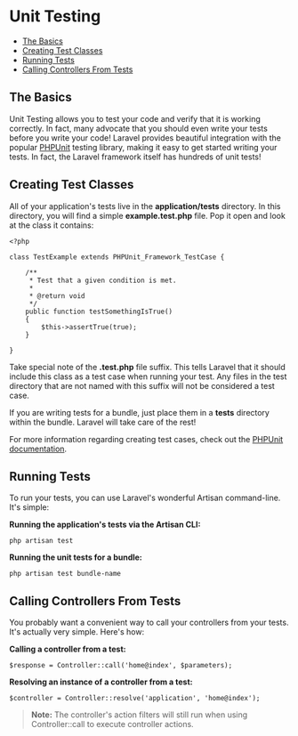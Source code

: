 # Unit Testing

- [The Basics](#the-basics)
- [Creating Test Classes](#creating-test-classes)
- [Running Tests](#running-tests)
- [Calling Controllers From Tests](#calling-controllers-from-tests)

<a name="the-basics"></a>
## The Basics

Unit Testing allows you to test your code and verify that it is working correctly. In fact, many advocate that you should even write your tests before you write your code! Laravel provides beautiful integration with the popular [PHPUnit](http://www.phpunit.de/manual/current/en/) testing library, making it easy to get started writing your tests. In fact, the Laravel framework itself has hundreds of unit tests!

<a name="creating-test-classes"></a>
## Creating Test Classes

All of your application's tests live in the **application/tests** directory. In this directory, you will find a simple **example.test.php** file. Pop it open and look at the class it contains:

	<?php

	class TestExample extends PHPUnit_Framework_TestCase {

		/**
		 * Test that a given condition is met.
		 *
		 * @return void
		 */
		public function testSomethingIsTrue()
		{
			$this->assertTrue(true);	
		}

	}

Take special note of the **.test.php** file suffix. This tells Laravel that it should include this class as a test case when running your test. Any files in the test directory that are not named with this suffix will not be considered a test case.

If you are writing tests for a bundle, just place them in a **tests** directory within the bundle. Laravel will take care of the rest!

For more information regarding creating test cases, check out the [PHPUnit documentation](http://www.phpunit.de/manual/current/en/).

<a name="running-tests"></a>
## Running Tests

To run your tests, you can use Laravel's wonderful Artisan command-line. It's simple:

**Running the application's tests via the Artisan CLI:**

	php artisan test

**Running the unit tests for a bundle:**

	php artisan test bundle-name

<a name="#calling-controllers-from-tests"></a>
## Calling Controllers From Tests

You probably want a convenient way to call your controllers from your tests. It's actually very simple. Here's how:

**Calling a controller from a test:**

	$response = Controller::call('home@index', $parameters);

**Resolving an instance of a controller from a test:**

	$controller = Controller::resolve('application', 'home@index');

> **Note:** The controller's action filters will still run when using Controller::call to execute controller actions.